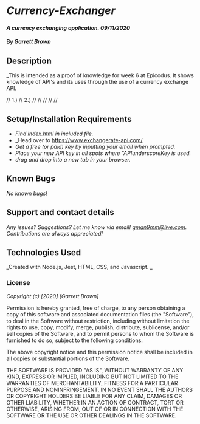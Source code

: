 # _Currency-Exchanger_

#### _A currency exchanging application. 09/11/2020_

#### By _**Garrett Brown**_

## Description

_This is intended as a proof of knowledge for week 6 at Epicodus. It shows knowledge of API's and its uses through the use of a currency exchange API.

// 1.) 
// 2.) 
// 
//
// 
// 
// 

## Setup/Installation Requirements

* _Find index.html in included file._
* _Head over to https://www.exchangerate-api.com/
* _Get a free (or paid) key by inputting your email when prompted._
* _Place your new API key in all spots where "API*underscore*Key is used._
* _drag and drop into a new tab in your browser._


## Known Bugs

_No known bugs!_

## Support and contact details

_Any issues? Suggestions? Let me know via email! gman9mm@live.com. Contributions are always appreciated!_

## Technologies Used

_Created with Node.js, Jest, HTML, CSS, and Javascript. _

### License

*Copyright (c) [2020] [Garrett Brown]*

Permission is hereby granted, free of charge, to any person obtaining a copy
of this software and associated documentation files (the "Software"), to deal
in the Software without restriction, including without limitation the rights
to use, copy, modify, merge, publish, distribute, sublicense, and/or sell
copies of the Software, and to permit persons to whom the Software is
furnished to do so, subject to the following conditions:

The above copyright notice and this permission notice shall be included in all
copies or substantial portions of the Software.

THE SOFTWARE IS PROVIDED "AS IS", WITHOUT WARRANTY OF ANY KIND, EXPRESS OR
IMPLIED, INCLUDING BUT NOT LIMITED TO THE WARRANTIES OF MERCHANTABILITY,
FITNESS FOR A PARTICULAR PURPOSE AND NONINFRINGEMENT. IN NO EVENT SHALL THE
AUTHORS OR COPYRIGHT HOLDERS BE LIABLE FOR ANY CLAIM, DAMAGES OR OTHER
LIABILITY, WHETHER IN AN ACTION OF CONTRACT, TORT OR OTHERWISE, ARISING FROM,
OUT OF OR IN CONNECTION WITH THE SOFTWARE OR THE USE OR OTHER DEALINGS IN THE
SOFTWARE.